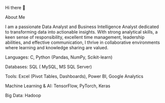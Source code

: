 Hi there 👋


About Me

I am a passionate Data Analyst and Business Intelligence Analyst dedicated to transforming data into actionable insights. With strong analytical skills, a keen sense of responsibility, excellent time management, leadership abilities, and effective communication, I thrive in collaborative environments where learning and knowledge sharing are valued.

Languages: C, Python (Pandas, NumPy, Scikit-learn)

Databases: SQL ( MySQL, MS SQL Server)

Tools: Excel (Pivot Tables, Dashboards), Power BI, Google Analytics

Machine Learning & AI: TensorFlow, PyTorch, Keras

Big Data: Hadoop
